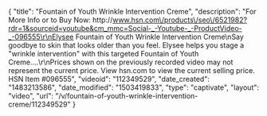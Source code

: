 {
    "title": "Fountain of Youth Wrinkle Intervention Creme",
    "description": "For More Info or to Buy Now: http:\/\/www.hsn.com\/products\/seo\/6521982?rdr=1&sourceid=youtube&cm_mmc=Social-_-Youtube-_-ProductVideo-_-096555\r\nElysee Fountain of Youth Wrinkle Intervention Creme\nSay goodbye to skin that looks older than you feel. Elysee helps you stage a \"wrinkle intervention\" with this targeted Fountain of Youth Creme....\r\nPrices shown on the previously recorded video may not represent the current price.  View hsn.com to view the current selling price. HSN Item #096555",
    "videoid": "112349529",
    "date_created": "1483213586",
    "date_modified": "1503419833",
    "type": "captivate",
    "layout": "video",
    "url": "\/v\/fountain-of-youth-wrinkle-intervention-creme\/112349529"
}